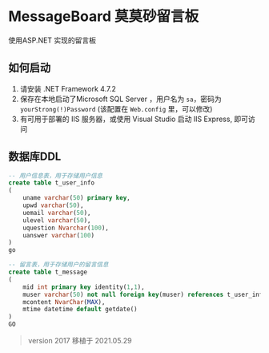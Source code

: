﻿# MessageBoard 莫莫砂留言板

使用ASP.NET 实现的留言板

## 如何启动

1. 请安装 .NET Framework 4.7.2
2. 保存在本地启动了Microsoft SQL Server ，用户名为 `sa`，密码为 `yourStrong(!)Password` (该配置在 `Web.config` 里，可以修改)
3. 有可用于部署的 IIS 服务器，或使用 Visual Studio 启动 IIS Express, 即可访问

## 数据库DDL 

```sql
-- 用户信息表，用于存储用户信息
create table t_user_info
(
    uname varchar(50) primary key,
    upwd varchar(50),
    uemail varchar(50),
    ulevel varchar(50),
    uquestion Nvarchar(100),
    uanswer varchar(100)
)
go

-- 留言表，用于存储用户的留言信息
create table t_message
(
    mid int primary key identity(1,1),
    muser varchar(50) not null foreign key(muser) references t_user_info(uname),
    mcontent NvarChar(MAX),
    mtime datetime default getdate()
)
GO
```

> version 2017 移植于 2021.05.29